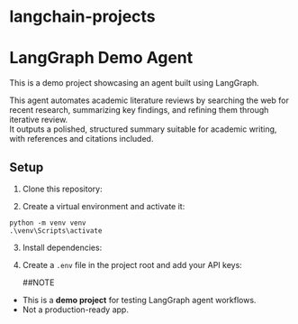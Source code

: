 # langchain-projects
# LangGraph Demo Agent

This is a demo project showcasing an agent built using LangGraph.

This agent automates academic literature reviews by searching the web for recent research, summarizing key findings, and refining them through iterative review.  
It outputs a polished, structured summary suitable for academic writing, with references and citations included.


##  Setup

1. Clone this repository:

2. Create a virtual environment and activate it:
  ```
  python -m venv venv
  .\venv\Scripts\activate
  ```
3. Install dependencies:

4. Create a `.env` file in the project root and add your API keys:

   ##NOTE
- This is a **demo project** for testing LangGraph agent workflows.  
- Not a production-ready app.
